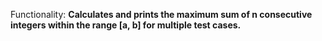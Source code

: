 Functionality: **Calculates and prints the maximum sum of n consecutive integers within the range [a, b] for multiple test cases.**